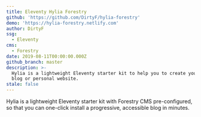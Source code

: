 ```yaml
---
title: Eleventy Hylia Forestry
github: 'https://github.com/DirtyF/hylia-forestry'
demo: 'https://hylia-forestry.netlify.com'
author: DirtyF
ssg:
  - Eleventy
cms:
  - Forestry
date: 2019-08-11T00:00:00.000Z
github_branch: master
description: >-
  Hylia is a lightweight Eleventy starter kit to help you to create your own
  blog or personal website.
stale: false
---
```


Hylia is a lightweight Eleventy starter kit with Forestry CMS pre-configured, so that you can one-click install a progressive, accessible blog in minutes.
